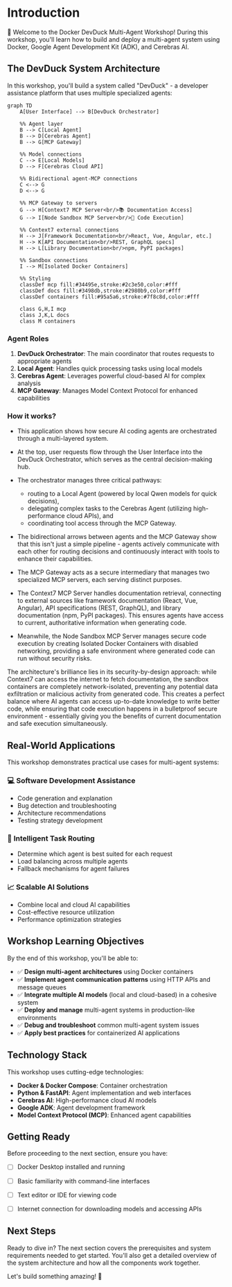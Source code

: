# Introduction

👋 Welcome to the Docker DevDuck Multi-Agent Workshop!
During this workshop, you'll learn how to build and deploy a multi-agent system using Docker, Google Agent Development Kit (ADK), and Cerebras AI.



## The DevDuck System Architecture

In this workshop, you'll build a system called "DevDuck" - a developer assistance platform that uses multiple specialized agents:

```mermaid
graph TD
    A[User Interface] --> B[DevDuck Orchestrator]
    
    %% Agent layer
    B --> C[Local Agent]
    B --> D[Cerebras Agent] 
    B --> G[MCP Gateway]
    
    %% Model connections
    C --> E[Local Models]
    D --> F[Cerebras Cloud API]
    
    %% Bidirectional agent-MCP connections
    C <--> G
    D <--> G
    
    %% MCP Gateway to servers
    G --> H[Context7 MCP Server<br/>📚 Documentation Access]
    G --> I[Node Sandbox MCP Server<br/>🔧 Code Execution]
    
    %% Context7 external connections
    H --> J[Framework Documentation<br/>React, Vue, Angular, etc.]
    H --> K[API Documentation<br/>REST, GraphQL specs]
    H --> L[Library Documentation<br/>npm, PyPI packages]
    
    %% Sandbox connections
    I --> M[Isolated Docker Containers]
    
    %% Styling
    classDef mcp fill:#34495e,stroke:#2c3e50,color:#fff
    classDef docs fill:#3498db,stroke:#2980b9,color:#fff
    classDef containers fill:#95a5a6,stroke:#7f8c8d,color:#fff
    
    class G,H,I mcp
    class J,K,L docs
    class M containers
```



### Agent Roles

1. **DevDuck Orchestrator**: The main coordinator that routes requests to appropriate agents
2. **Local Agent**: Handles quick processing tasks using local models
3. **Cerebras Agent**: Leverages powerful cloud-based AI for complex analysis
4. **MCP Gateway**: Manages Model Context Protocol for enhanced capabilities

### How it works?

- This application shows how secure AI coding agents are orchestrated through a multi-layered system.
- At the top, user requests flow through the User Interface into the DevDuck Orchestrator, which serves as the central decision-making hub.
- The orchestrator manages three critical pathways:
    - routing to a Local Agent (powered by local Qwen models for quick decisions),
    - delegating complex tasks to the Cerebras Agent (utilizing high-performance cloud APIs), and
    - coordinating tool access through the MCP Gateway.

- The bidirectional arrows between agents and the MCP Gateway show that this isn't just a simple pipeline - agents actively communicate with each other for routing decisions and continuously interact with tools to enhance their capabilities.
- The MCP Gateway acts as a secure intermediary that manages two specialized MCP servers, each serving distinct purposes.
- The Context7 MCP Server handles documentation retrieval, connecting to external sources like framework documentation (React, Vue, Angular), API specifications (REST, GraphQL), and library documentation (npm, PyPI packages). This ensures agents have access to current, authoritative information when generating code.
- Meanwhile, the Node Sandbox MCP Server manages secure code execution by creating Isolated Docker Containers with disabled networking, providing a safe environment where generated code can run without security risks.

The architecture's brilliance lies in its security-by-design approach: while Context7 can access the internet to fetch documentation, the sandbox containers are completely network-isolated, preventing any potential data exfiltration or malicious activity from generated code. This creates a perfect balance where AI agents can access up-to-date knowledge to write better code, while ensuring that code execution happens in a bulletproof secure environment - essentially giving you the benefits of current documentation and safe execution simultaneously.


## Real-World Applications

This workshop demonstrates practical use cases for multi-agent systems:

### 💻 **Software Development Assistance**
- Code generation and explanation
- Bug detection and troubleshooting
- Architecture recommendations
- Testing strategy development

### 🎯 **Intelligent Task Routing**
- Determine which agent is best suited for each request
- Load balancing across multiple agents
- Fallback mechanisms for agent failures

### 📈 **Scalable AI Solutions**
- Combine local and cloud AI capabilities
- Cost-effective resource utilization
- Performance optimization strategies

## Workshop Learning Objectives

By the end of this workshop, you'll be able to:

- ✅ **Design multi-agent architectures** using Docker containers
- ✅ **Implement agent communication patterns** using HTTP APIs and message queues
- ✅ **Integrate multiple AI models** (local and cloud-based) in a cohesive system
- ✅ **Deploy and manage** multi-agent systems in production-like environments
- ✅ **Debug and troubleshoot** common multi-agent system issues
- ✅ **Apply best practices** for containerized AI applications


## Technology Stack

This workshop uses cutting-edge technologies:

- **Docker & Docker Compose**: Container orchestration
- **Python & FastAPI**: Agent implementation and web interfaces
- **Cerebras AI**: High-performance cloud AI models
- **Google ADK**: Agent development framework
- **Model Context Protocol (MCP)**: Enhanced agent capabilities

## Getting Ready

Before proceeding to the next section, ensure you have:

- [ ] Docker Desktop installed and running
- [ ] Basic familiarity with command-line interfaces
- [ ] Text editor or IDE for viewing code
- [ ] Internet connection for downloading models and accessing APIs


## Next Steps

Ready to dive in? The next section covers the prerequisites and system requirements needed to get started. You'll also get a detailed overview of the system architecture and how all the components work together.

Let's build something amazing! 🚀
